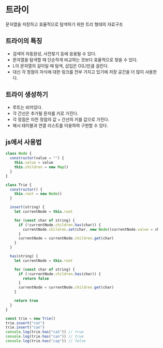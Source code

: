 # 트라이

문자열을 저장하고 효율적으로 탐색하기 위한 트리 형태의 자료구조

## 트라이의 특징

- 검색어 자동완성, 사전찾기 등에 응용될 수 있다.
- 문자열을 탐색할 때 단순하게 비교하는 것보다 효율적으로 찾을 수 있다.
- L이 문자열의 길이일 때 탐색, 삽입은 O(L)만큼 걸린다.
- 대신 각 정점이 자식에 대한 링크를 전부 가지고 있기에 저장 공간을 더 많이 사용한다.

## 트라이 생성하기

- 루트는 비어있다.
- 각 간선은 추가될 문자를 키로 가진다.
- 각 정점은 이전 정점의 값 + 간선의 키를 값으로 가진다.
- 해시 테이블과 연결 리스트를 이용하여 구현할 수 있다.

## js에서 사용법

```javascript
class Node {
  constructor(value = "") {
    this.value = value
    this.children = new Map()
  }
}

class Trie {
  constructor() {
    this.root = new Node()
  }

  insert(string) {
    let currentNode = this.root

    for (const char of string) {
      if (!currentNode.children.has(char)) {
        currentNode.children.set(char, new Node((currentNode.value = char)))
      }
      currentNode = currentNode.children.get(char)
    }
  }

  has(string) {
    let currentNode = this.root

    for (const char of string) {
      if (!currentNode.children.has(char)) {
        return false
      }
      currentNode = currentNode.children.get(char)
    }

    return true
  }
}

const trie = new Trie()
trie.insert("cat")
trie.insert("can")
console.log(trie.has("cat")) // true
console.log(trie.has("can")) // true
console.log(trie.has("cap")) // false
```
